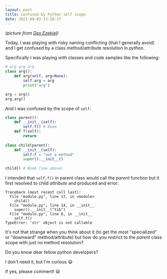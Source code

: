 ```yaml
---
layout: post
title: Confused by Python self scope
date: 2021-09-03 13:28:17
---
```

*(picture from [Dex Ezekiel](https://unsplash.com/@dexezekiel))*

Today, I was playing with risky naming conflicting (that I generally avoid) and I get confused by a class method/attribute resolution in *python*.

Specifically I was playing with classes and code samples like the following:
```python 
# arg arg arg
class arg():
    def arg(self, arg=None):
        self.arg = arg
        print("arg")

arg = arg()
arg.arg()
```

And I was confused by the scope of `self`:
```python
class parent():
    def __init__(self):
        self.f() # Boom
    def f(self):
        return
    
class child(parent):
    def __init__(self):
        self.f = "not a method"
        super().__init__()
        
child() # Boom (see above)
```

I intended that `self.f()` in parent class would call the *parent* function but it first resolved to child *attribute* and produced and error:
```
Traceback (most recent call last):
  File "module.py", line 17, in <module>
    child()
  File "module.py", line 14, in __init__
    super().__init__("tib")
  File "module.py", line 6, in __init__
    self.f()
TypeError: 'str' object is not callable
```

It's not that strange when you think about it (to get the most "specialized" or "downward" method/attribute) but how do you restrict to the *parent* class scope with just no method resolution?

Do you know dear fellow python developers?

I don't need it, but I'm curious :smiley:

If yes, please comment! :smiley:


